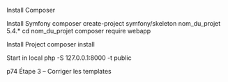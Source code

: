Install Composer

Install Symfony composer create-project symfony/skeleton nom_du_projet 5.4.* cd nom_du_projet composer require webapp

Install Project composer install

Start in local php -S 127.0.0.1:8000 -t public

p74 Étape 3 – Corriger les templates